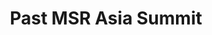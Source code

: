 ---
title: Past MSR Asia Summit
feature_text: |
 
feature_image: "/assets/sapporo2.jpeg"
excerpt: "A demo of Markdown and HTML includes"
# aside: true
---